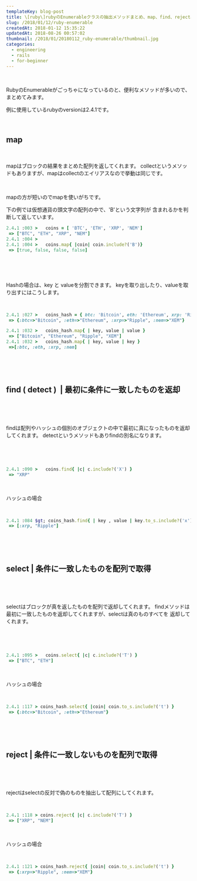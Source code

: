```yaml
---
templateKey: blog-post
title: \[ruby\]rubyのEnumerableクラスの抽出メソッドまとめ、map、find、reject、select
slug: /2018/01/12/ruby-enumerable
createdAt: 2018-01-12 15:35:22
updatedAt: 2018-08-26 00:57:02
thumbnail: /2018/01/20180112_ruby-enumerable/thumbnail.jpg
categories: 
  - engineering
  - rails
  - for-beginner
---
```


&nbsp;

RubyのEnumerableがごっちゃになっているのと、便利なメソッドが多いので、
まとめてみます。

例に使用しているrubyのversionは2.4.1です。

&nbsp;
<h2>map</h2>
&nbsp;

mapはブロックの結果をまとめた配列を返してくれます。
collectというメソッドもありますが、mapはcollectのエイリアスなので挙動は同じです。

&nbsp;

mapの方が短いのでmapを使いがちです。

下の例では仮想通貨の頭文字の配列の中で、'B'という文字列が
含まれるかを判断して返しています。
```ruby
2.4.1 :003 >   coins = [ 'BTC', 'ETH', 'XRP', 'NEM']
 => ["BTC", "ETH", "XRP", "NEM"]
2.4.1 :004 >
2.4.1 :004 >   coins.map{ |coin| coin.include?('B')}
 => [true, false, false, false]

```
&nbsp;

&nbsp;

Hashの場合は、key と valueを分割できます。
keyを取り出したり、valueを取り出すにはこうします。

&nbsp;
```ruby
2.4.1 :027 >   coins_hash = { btc: 'Bitcoin', eth: 'Ethereum', xrp: 'Ripple', nem: 'XEM' }
 => {:btc=>"Bitcoin", :eth=>"Ethereum", :xrp=>"Ripple", :nem=>"XEM"}


```
```ruby
2.4.1 :032 >   coins_hash.map{ | key, value | value }
 => ["Bitcoin", "Ethereum", "Ripple", "XEM"]
2.4.1 :032 >   coins_hash.map{ | key, value | key }
 =>[:btc, :eth, :xrp, :nem]


```
&nbsp;

&nbsp;
<h2>find ( detect )  | 最初に条件に一致したものを返却</h2>
&nbsp;

&nbsp;

findは配列やハッシュの個別のオブジェクトの中で最初に真になったものを返却してくれます。
detectというメソッドもありfindの別名になります。

&nbsp;

&nbsp;
```ruby
2.4.1 :090 >   coins.find{ |c| c.include?('X') }
 => "XRP"

```
&nbsp;

ハッシュの場合

&nbsp;
```ruby
2.4.1 :084 $gt; coins_hash.find{ | key , value | key.to_s.include?('x') }
 => [:xrp, "Ripple"]

```
&nbsp;

&nbsp;
<h2>select | 条件に一致したものを配列で取得</h2>
&nbsp;

&nbsp;

selectはブロックが真を返したものを配列で返却してくれます。
findメソッドは最初に一致したものを返却してくれますが、selectは真のものすべてを
返却してくれます。

&nbsp;

&nbsp;
```ruby
2.4.1 :095 >   coins.select{ |c| c.include?('T') }
 => ["BTC", "ETH"]

```
&nbsp;

ハッシュの場合

&nbsp;
```ruby
2.4.1 :117 > coins_hash.select{ |coin| coin.to_s.include?('t') }
 => {:btc=>"Bitcoin", :eth=>"Ethereum"}

```
&nbsp;

&nbsp;
<h2>reject | 条件に一致しないものを配列で取得</h2>
&nbsp;

&nbsp;

rejectはselectの反対で偽のものを抽出して配列にしてくれます。

&nbsp;
```ruby
2.4.1 :118 > coins.reject{ |c| c.include?('T') }
 => ["XRP", "NEM"]
```
&nbsp;

ハッシュの場合

&nbsp;
```ruby
2.4.1 :121 > coins_hash.reject{ |coin| coin.to_s.include?('t') }
 => {:xrp=>"Ripple", :nem=>"XEM"}

```
